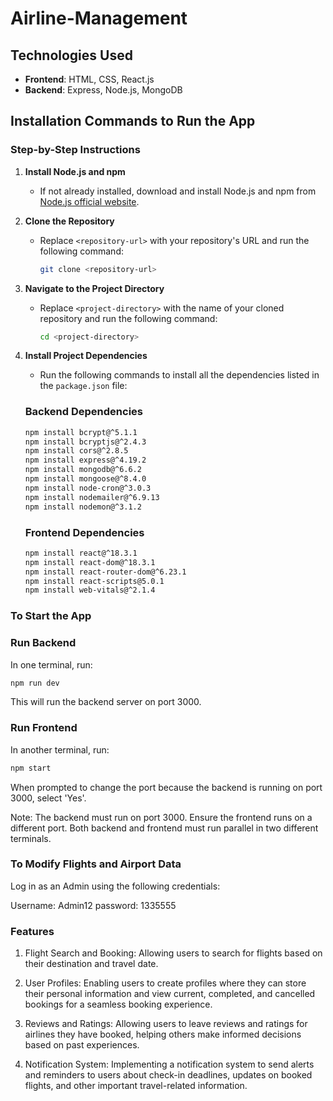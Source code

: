 # Airline-Management

## Technologies Used

- **Frontend**: HTML, CSS, React.js
- **Backend**: Express, Node.js, MongoDB

## Installation Commands to Run the App

### Step-by-Step Instructions

1. **Install Node.js and npm**
   - If not already installed, download and install Node.js and npm from [Node.js official website](https://nodejs.org/).

2. **Clone the Repository**
   - Replace `<repository-url>` with your repository's URL and run the following command:
     ```bash
     git clone <repository-url>
     ```

3. **Navigate to the Project Directory**
   - Replace `<project-directory>` with the name of your cloned repository and run the following command:
     ```bash
     cd <project-directory>
     ```

4. **Install Project Dependencies**
   - Run the following commands to install all the dependencies listed in the `package.json` file:

    ### Backend Dependencies
    ```bash
    npm install bcrypt@^5.1.1
    npm install bcryptjs@^2.4.3
    npm install cors@^2.8.5
    npm install express@^4.19.2
    npm install mongodb@^6.6.2
    npm install mongoose@^8.4.0
    npm install node-cron@^3.0.3
    npm install nodemailer@^6.9.13
    npm install nodemon@^3.1.2
    ```

    ### Frontend Dependencies
    ```bash
    npm install react@^18.3.1
    npm install react-dom@^18.3.1
    npm install react-router-dom@^6.23.1
    npm install react-scripts@5.0.1
    npm install web-vitals@^2.1.4
    ```

### To Start the App

### Run Backend
In one terminal, run: 
```bash
npm run dev
```
This will run the backend server on port 3000.

### Run Frontend
In another terminal, run:
```bash
npm start
```
When prompted to change the port because the backend is running on port 3000, select 'Yes'.

Note: The backend must run on port 3000. Ensure the frontend runs on a different port.
Both backend and frontend must run parallel in two different terminals.

### To Modify Flights and Airport Data 
Log in as an Admin using the following credentials:

Username: Admin12
password: 1335555

### Features

1. Flight Search and Booking: Allowing users to search for flights based on their destination and travel date.

2. User Profiles: Enabling users to create profiles where they can store their personal information and view current, completed, and  cancelled bookings for a seamless booking experience.

3. Reviews and Ratings: Allowing users to leave reviews and ratings for airlines they have booked, helping others make informed decisions based on past experiences.

4. Notification System: Implementing a notification system to send alerts and reminders to users about check-in deadlines, updates on booked flights, and other important travel-related information.
